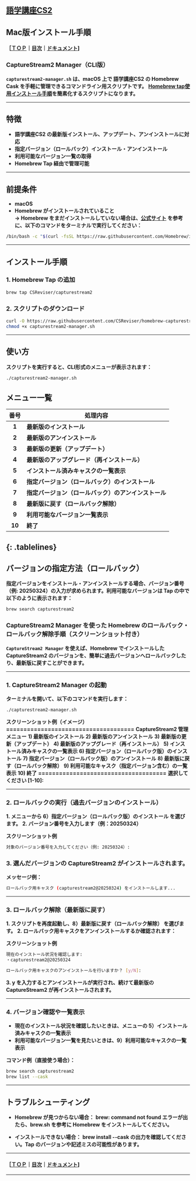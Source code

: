 ## [語学講座CS2](https://csreviser.github.io/CaptureStream2/) 
## Mac版インストール手順
#### ［[ＴＯＰ](./)**｜**[目次](./#目次)**｜**[ドキュメント](./#ドキュメント-1)]


### CaptureStream2 Manager（CLI版）

**`capturestream2-manager.sh` は、macOS 上で 語学講座CS2 の Homebrew Cask を手軽に管理できるコマンドライン用スクリプトです。**
**[Homebrew tap使用インストール手順](./install_mac_homebrew)を簡素化するスクリプトになります。**

---

## 特徴

- **語学講座CS2 の最新版インストール、アップデート、アンインストールに対応**
- **指定バージョン（ロールバック）インストール・アンインストール**
- **利用可能なバージョン一覧の取得**
- **Homebrew Tap 経由で管理可能**

---

## 前提条件

- **macOS**
- **Homebrew がインストールされていること**  
  **→ Homebrew をまだインストールしていない場合は、[公式サイト](https://brew.sh/ja/) を参考に、以下のコマンドをターミナルで実行してください：**

```bash
/bin/bash -c "$(curl -fsSL https://raw.githubusercontent.com/Homebrew/install/HEAD/install.sh)"
```
---

## インストール手順

### 1. Homebrew Tap の追加

```bash
brew tap CSReviser/capturestream2
```

### 2. スクリプトのダウンロード
```bash
curl -O https://raw.githubusercontent.com/CSReviser/homebrew-capturestream2/main/capturestream2-manager.sh
chmod +x capturestream2-manager.sh
```

---

## 使い方

**スクリプトを実行すると、CLI形式のメニューが表示されます：**
```bash
./capturestream2-manager.sh
```

## メニュー一覧
<style>
.tablelines table, .tablelines td, .tablelines th {
        border: 1px solid black;
        }
</style>
| 番号 | 処理内容                                                   |
|:-----:|------------------------------------------------------------|
| **1**    | **最新版のインストール**                                       |
| **2**    | **最新版のアンインストール**                                   |
| **3**    | **最新版の更新（アップデート）**                               |
| **4**    | **最新版のアップグレード（再インストール）**                   |
| **5**    | **インストール済みキャスクの一覧表示**                         |
| **6**    | **指定バージョン（ロールバック）のインストール**               |
| **7**    | **指定バージョン（ロールバック）のアンインストール**           |
| **8**    | **最新版に戻す（ロールバック解除）**                           |
| **9**    | **利用可能なバージョン一覧表示**                               |
| **10**   | **終了**                                                       |
{: .tablelines}
---

## バージョンの指定方法（ロールバック）

**指定バージョンをインストール・アンインストールする場合、バージョン番号（例: 20250324）の入力が求められます。利用可能なバージョンは Tap の中で以下のように表示されます：**
```bash
brew search capturestream2
```

### CaptureStream2 Manager を使った Homebrew のロールバック・ロールバック解除手順（スクリーンショット付き）

**`CaptureStream2 Manager` を使えば、Homebrew でインストールした CaptureStream2 のバージョンを、簡単に過去バージョンへロールバックしたり、最新版に戻すことができます。**

---

### 1. CaptureStream2 Manager の起動

**ターミナルを開いて、以下のコマンドを実行します：**

```bash
./capturestream2-manager.sh
```

**スクリーンショット例（イメージ）**
**=====================================**
**CaptureStream2 管理メニュー**
**1) 最新版のインストール**
**2) 最新版のアンインストール**
**3) 最新版の更新（アップデート）**
**4) 最新版のアップグレード（再インストール）**
**5) インストール済みキャスクの一覧表示**
**6) 指定バージョン（ロールバック版）のインストール**
**7) 指定バージョン（ロールバック版）のアンインストール**
**8) 最新版に戻す（ロールバック解除）**
**9) 利用可能なキャスク（指定バージョン含む）の一覧表示**
**10) 終了**
**=====================================**
**選択してください [1-10]:**



---

### 2. ロールバックの実行（過去バージョンのインストール）

  **1.	メニューから 6）指定バージョン（ロールバック版）のインストール を選びます。**
	**2.	バージョン番号を入力します（例：20250324）**

**スクリーンショット例**
```bash
対象のバージョン番号を入力してください（例: 20250324）:
```

### 3.	選んだバージョンの CaptureStream2 がインストールされます。

**メッセージ例：**
```bash
ロールバック用キャスク (capturestream2@20250324) をインストールします...
```


---

### 3. ロールバック解除（最新版に戻す）
  **1.	スクリプトを再度起動し、8）最新版に戻す（ロールバック解除） を選びます。**
	**2.	ロールバック用キャスクをアンインストールするか確認されます：**

**スクリーンショット例**
```bash
現在のインストール状況を確認します:
・capturestream2@20250324

ロールバック用キャスクのアンインストールを行いますか？ [y/N]:
```
  **3.	y を入力するとアンインストールが実行され、続けて最新版の CaptureStream2 が再インストールされます。**

---

### 4. バージョン確認や一覧表示
  * **現在のインストール状況を確認したいときは、メニューの 5）インストール済みキャスクの一覧表示**
  * **利用可能なバージョン一覧を見たいときは、9）利用可能なキャスクの一覧表示**

**コマンド例（直接使う場合）：**
```bash
brew search capturestream2
brew list --cask
```
---

## トラブルシューティング

* **Homebrew が見つからない場合：**
**brew: command not found エラーが出たら、brew.sh を参考に Homebrew をインストールしてください。**

* **インストールできない場合：**
**brew install --cask の出力を確認してください。Tap のバージョンや記述ミスの可能性があります。**

---

#### ［[ＴＯＰ](./)**｜**[目次](./#目次)**｜**[ドキュメント](./#ドキュメント-1)]

*** 
 <link rel="shortcut icon" type="image/x-icon" href="https://avatars.githubusercontent.com/u/46049273?v=4">
 <meta name="twitter:image:src" content="https://avatars.githubusercontent.com/u/46049273?v=4">

